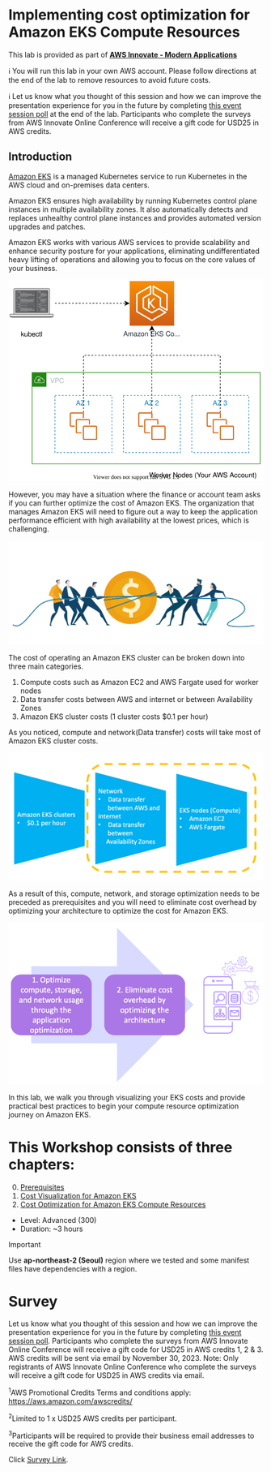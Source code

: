# Implementing cost optimization for Amazon EKS Compute Resources


This lab is provided as part of **[AWS Innovate - Modern Applications](https://aws.amazon.com/events/aws-innovate/apj/modern-apps/)**

ℹ️ You will run this lab in your own AWS account. Please follow directions at the end of the lab to remove resources to avoid future costs.

ℹ️ Let us know what you thought of this session and how we can improve the presentation experience for you in the future by completing [this event session poll](https://amazonmr.au1.qualtrics.com/jfe/form/SV_5BWPHDlxVcsRbo2?Session=HOL04) at the end of the lab. Participants who complete the surveys from AWS Innovate Online Conference will receive a gift code for USD25 in AWS credits.

## Introduction
[Amazon EKS](https://docs.aws.amazon.com/eks/latest/userguide/what-is-eks.html) is a managed Kubernetes service to run Kubernetes in the AWS cloud and on-premises data centers. 

Amazon EKS ensures high availability by running Kubernetes control plane instances in multiple availability zones. It also automatically detects and replaces unhealthy control plane instances and provides automated version upgrades and patches.

Amazon EKS works with various AWS services to provide scalability and enhance security posture for your applications, eliminating undifferentiated heavy lifting of operations and allowing you to focus on the core values of your business.

![EKS-Cost-Optimization-Overview0](/static/EKS-Cost-Optimization-Overview0.svg)

However, you may have a situation where the finance or account team asks if you can further optimize the cost of Amazon EKS. The organization that manages Amazon EKS will need to figure out a way to keep the application performance efficient with high availability at the lowest prices, which is challenging. 

![EKS-Cost-Optimization-Overview1](/static/EKS-Cost-Optimization-Overview1.png)

The cost of operating an Amazon EKS cluster can be broken down into three main categories.

1. Compute costs such as Amazon EC2 and AWS Fargate used for worker nodes
2. Data transfer costs between AWS and internet or between Availability Zones
3. Amazon EKS cluster costs (1 cluster costs $0.1 per hour)

As you noticed, compute and network(Data transfer) costs will take most of Amazon EKS cluster costs. 

![EKS-Cost-Optimization-Overview2](/static/EKS-Cost-Optimization-Overview2.png)

As a result of this, compute, network, and storage optimization needs to be preceded as prerequisites and you will need to eliminate cost overhead by optimizing your architecture to optimize the cost for Amazon EKS.

![EKS-Cost-Optimization-Overview3](/static/EKS-Cost-Optimization-Overview3.png)

In this lab, we walk you through visualizing your EKS costs and provide practical best practices to begin your compute resource optimization journey on Amazon EKS.

# This Workshop consists of three chapters:

0. [Prerequisites](./content/0-Prerequisites/index.md)
1. [Cost Visualization for Amazon EKS](./content/1-EKS-Cost-Visualization/index.md)
2. [Cost Optimization for Amazon EKS Compute Resources](./content/2-EKS-Compute-Cost/index.md)

* Level: Advanced (300)
* Duration: ~3 hours

> [!IMPORTANT]
> Use **ap-northeast-2 (Seoul)** region where we tested and some manifest files have dependencies with a region. 

# Survey

Let us know what you thought of this session and how we can improve the presentation experience for you in the future by completing [this event session poll](https://amazonmr.au1.qualtrics.com/jfe/form/SV_5BWPHDlxVcsRbo2?Session=HOL04). Participants who complete the surveys from AWS Innovate Online Conference will receive a gift code for USD25 in AWS credits 1, 2 & 3. AWS credits will be sent via email by November 30, 2023.
Note: Only registrants of AWS Innovate Online Conference who complete the surveys will receive a gift code for USD25 in AWS credits via email.

<sup>1</sup>AWS Promotional Credits Terms and conditions apply: https://aws.amazon.com/awscredits/ 

<sup>2</sup>Limited to 1 x USD25 AWS credits per participant.

<sup>3</sup>Participants will be required to provide their business email addresses to receive the gift code for AWS credits.

Click [Survey Link](https://amazonmr.au1.qualtrics.com/jfe/form/SV_5BWPHDlxVcsRbo2?Session=HOL04).